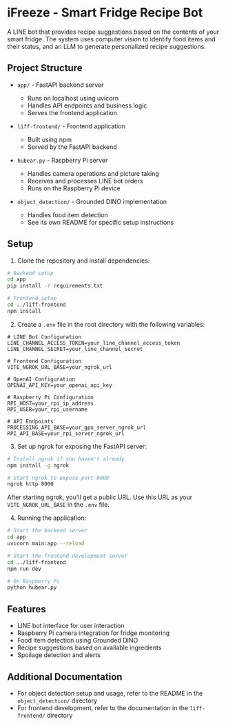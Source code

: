# iFreeze - Smart Fridge Recipe Bot

A LINE bot that provides recipe suggestions based on the contents of your smart fridge. The system uses computer vision to identify food items and their status, and an LLM to generate personalized recipe suggestions.

## Project Structure

- `app/` - FastAPI backend server
  - Runs on localhost using uvicorn
  - Handles API endpoints and business logic
  - Serves the frontend application

- `liff-frontend/` - Frontend application
  - Built using npm
  - Served by the FastAPI backend

- `hubear.py` - Raspberry Pi server
  - Handles camera operations and picture taking
  - Receives and processes LINE bot orders
  - Runs on the Raspberry Pi device

- `object_detection/` - Grounded DINO implementation
  - Handles food item detection
  - See its own README for specific setup instructions

## Setup

1. Clone the repository and install dependencies:

```bash
# Backend setup
cd app
pip install -r requirements.txt

# Frontend setup
cd ../liff-frontend
npm install
```

2. Create a `.env` file in the root directory with the following variables:

```env
# LINE Bot Configuration
LINE_CHANNEL_ACCESS_TOKEN=your_line_channel_access_token
LINE_CHANNEL_SECRET=your_line_channel_secret

# Frontend Configuration
VITE_NGROK_URL_BASE=your_ngrok_url

# OpenAI Configuration
OPENAI_API_KEY=your_openai_api_key

# Raspberry Pi Configuration
RPI_HOST=your_rpi_ip_address
RPI_USER=your_rpi_username

# API Endpoints
PROCESSING_API_BASE=your_gpu_server_ngrok_url
RPI_API_BASE=your_rpi_server_ngrok_url
```

3. Set up ngrok for exposing the FastAPI server:

```bash
# Install ngrok if you haven't already
npm install -g ngrok

# Start ngrok to expose port 8000
ngrok http 8000
```

After starting ngrok, you'll get a public URL. Use this URL as your `VITE_NGROK_URL_BASE` in the `.env` file.

4. Running the application:

```bash
# Start the backend server
cd app
uvicorn main:app --reload

# Start the frontend development server
cd ../liff-frontend
npm run dev

# On Raspberry Pi
python hubear.py
```

## Features

- LINE bot interface for user interaction
- Raspberry Pi camera integration for fridge monitoring
- Food item detection using Grounded DINO
- Recipe suggestions based on available ingredients
- Spoilage detection and alerts

## Additional Documentation

- For object detection setup and usage, refer to the README in the `object_detection/` directory
- For frontend development, refer to the documentation in the `liff-frontend/` directory 
